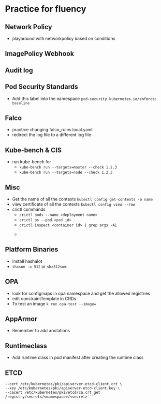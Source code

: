 # Practice for fluency

## Network Policy
- playaround with networkpolicy based on conditions

## ImagePolicy Webhook

## Audit log

## Pod Security Standards
- Add this label into the namespace ```pod-security.kubernetes.io/enforce: baseline```

## Falco
- practice changing falco_rules.local.yaml
- redirect the log file to a different log file

## Kube-bench & CIS
- run kube-bench for 
  - ```kube-bench run --targets=master --check 1.2.3```
  - ```kube-bench run --targets=node --check 1.2.3```
## Misc
- Get the name of all the contexts ```kubectl config get-contexts -o name```
- view certificate of all the contexts ```kubectl config view --raw```
- crictl commands 
  - ```crictl pods --name <deployment name>```
  - ```crictl ps --pod <pod id>```
  - ```crictl inspect <container id> | grep args -A1```
  - ```ps aux| grep 

## Platform Binaries
- Install hashalot
- ```shasum -a 512``` or ```sha512sum ```

## OPA
- look for configmaps in opa namespace and get the allowed registries
- edit constraintTemplate in CRDs
- To test an image ```k run opa-test --image=```

## AppArmor
- Remember to add anotations

## Runtimeclass
- Add runtime class in pod manifest after creating the runtime class

## ETCD

```ETCDCTL_API=3 etcdctl \
--cert /etc/kubernetes/pki/apiserver-etcd-client.crt \
--key /etc/kubernetes/pki/apiserver-etcd-client.key \
--cacert /etc/kubernetes/pki/etcd/ca.crt get /registry/secrets/<namespace>/<secret>```
